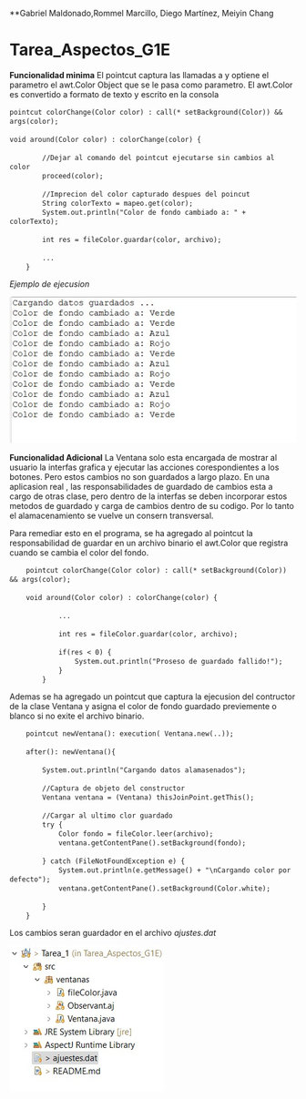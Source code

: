 **Gabriel Maldonado,Rommel Marcillo, Diego Martínez, Meiyin Chang
# Tarea_Aspectos_G1E
**Funcionalidad minima**
El pointcut captura las llamadas a y optiene el parametro el awt.Color Object que se le pasa como parametro. El awt.Color es convertido a formato de texto y escrito en la consola

```
pointcut colorChange(Color color) : call(* setBackground(Color)) && args(color);

void around(Color color) : colorChange(color) {
		
		//Dejar al comando del pointcut ejecutarse sin cambios al color
		proceed(color);
		
		//Imprecion del color capturado despues del poincut
		String colorTexto = mapeo.get(color);
    	System.out.println("Color de fondo cambiado a: " + colorTexto);
    	
    	int res = fileColor.guardar(color, archivo);
    	
    	...
	}
```

*Ejemplo de ejecusion*

![Consola](/imagenes/cap1.jpg)



**Funcionalidad Adicional**
La Ventana solo esta encargada de mostrar al usuario la interfas grafica y ejecutar las acciones corespondientes a los botones. Pero estos cambios no son guardados a largo plazo. En una aplicasion real , las responsabilidades de guardado de cambios esta a cargo de otras clase, pero dentro de la interfas se deben incorporar estos metodos de guardado y carga de cambios dentro de su codigo. Por lo tanto el alamacenamiento se vuelve un consern transversal.

Para remediar esto en el programa, se ha agregado al pointcut la responsabilidad de guardar en un archivo binario el awt.Color que registra cuando se cambia el color del fondo.

```
    pointcut colorChange(Color color) : call(* setBackground(Color)) && args(color);

    void around(Color color) : colorChange(color) {
            
            ...

            int res = fileColor.guardar(color, archivo);
            
            if(res < 0) {
                System.out.println("Proseso de guardado fallido!");
            }
        }
```

 Ademas se ha agregado un pointcut que captura la ejecusion del contructor de la clase Ventana y asigna el color de fondo guardado previemente o blanco si no exite el archivo binario.

```
	pointcut newVentana(): execution( Ventana.new(..));

    after(): newVentana(){
		
		System.out.println("Cargando datos alamasenados"); 
		
		//Captura de objeto del constructor
		Ventana ventana = (Ventana) thisJoinPoint.getThis();
		
		//Cargar al ultimo clor guardado
		try {
			Color fondo = fileColor.leer(archivo);
			ventana.getContentPane().setBackground(fondo);
			
		} catch (FileNotFoundException e) {
			System.out.println(e.getMessage() + "\nCargando color por defecto");
			ventana.getContentPane().setBackground(Color.white);
			
		} 	
	}

```

 Los cambios seran guardador en el archivo *ajustes.dat*
 
 ![Carpetas](/imagenes/cap2.jpg)
